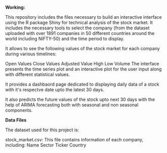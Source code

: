 **Working:**

This repository includes the files necessary to build an interactive interface using the R package Shiny for technical analysis of the stock market. It includes the necessary tools to select the company (from the dataset uploaded with over 1891 companies in 50 different countries around the world including NIFTY-50) and the time period to display.

It allows to see the following values of the stock market for each company during various timelines:

  Open Values
  Close Values
  Adjusted Value
  High
  Low
  Volume
  The interface presents the time series plot and an interactive plot for the user input along with different statistical values.

It provides a dashbaord page dedicated to displaying daily data of a stock with it's respectve date upto the latest 30 days.

It also predicts the future values of the stock upto next 30 days with the help of ARIMA forecasting both with seasonal and non seasonal components.

**Data Files**

The dataset used for this project is:

  stock_market.csv: This file contains information of each company, including:
    Name
    Sector
    Ticker
    Country
  
